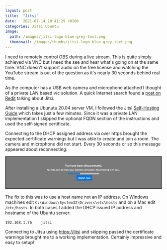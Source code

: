 ```yaml
---
layout: post
title:  "Jitsi"
date:   2021-07-14 20:41:29 +0100
categories: Jitsi Ubuntu
image:
  path: /images/jitsi-logo-blue-grey-text.png
  thumbnail: /images/thumbs/jitsi-logo-blue-grey-text.png
---
```

I need to remotely control OBS during a live stream.  This is quite simply achieved via VNC but I need the see and hear what's going on at the same time.  VNC doesn't support audio on the free license and watching the YouTube stream is out of the question as it's nearly 30 seconds behind real time.

As the computer has a USB web camera and microphone attached I thought of a private LAN based v/c solution.  A quick Internet search found a [post on Redit](https://www.reddit.com/r/sysadmin/comments/gmray4/recommendation_for_free_lanonly_video/) talking about Jitsi.

After installing a Ubunutu 20.04 server VM, I followed the Jitsi [Self-Hosting Guide](https://jitsi.github.io/handbook/docs/devops-guide/devops-guide-quickstart) which takes just a few minutes.  Since it was a private LAN implementation I skipped the optional FQDN section of the instructions and used the self-signed certificate.

Connecting to the DHCP assigned address via over https brought the expected certificate warnings but I was able to create and join a room.  The camera and microphone did not start.  Every 30 seconds or so this message appeared about reconnecting:

![Jitsi Disconnected](/images/jitsi-disconnected.png)

The fix to this was to use a host name not an IP address.  On Windows machines edit `C:\Windows\System32\Drivers\etc\hosts` and on a Mac edit `/etc/hosts`.  In both cases I added the DHCP issued IP address and hostname of the Ubuntu server:

    192.168.1.76	jitsi

Connecting to Jitsu using [https://jitsi](https://jitsi) and skipping passed the certificate warnings brought me to a working implementation.  Certainly impressive and easy to setup!
